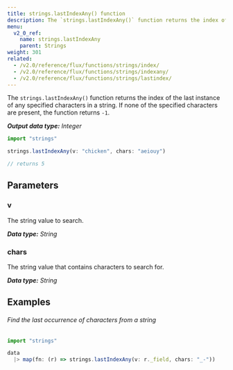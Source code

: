 ```yaml
---
title: strings.lastIndexAny() function
description: The `strings.lastIndexAny()` function returns the index of the last instance of any specified characters in a string.
menu:
  v2_0_ref:
    name: strings.lastIndexAny
    parent: Strings
weight: 301
related:
  - /v2.0/reference/flux/functions/strings/index/
  - /v2.0/reference/flux/functions/strings/indexany/
  - /v2.0/reference/flux/functions/strings/lastindex/
---
```


The `strings.lastIndexAny()` function returns the index of the last instance of any specified characters in a string.
If none of the specified characters are present, the function returns `-1`.

_**Output data type:** Integer_

```js
import "strings"

strings.lastIndexAny(v: "chicken", chars: "aeiouy")

// returns 5
```

## Parameters

### v
The string value to search.

_**Data type:** String_

### chars
The string value that contains characters to search for.

_**Data type:** String_

## Examples

###### Find the last occurrence of characters from a string
```js
import "strings"

data
  |> map(fn: (r) => strings.lastIndexAny(v: r._field, chars: "_-"))
```
